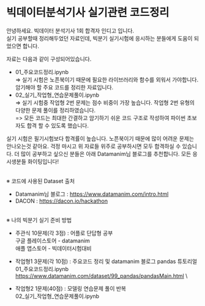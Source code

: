 # 빅데이터분석기사 실기관련 코드정리

안녕하세요. 빅데이터 분석기사 1회 합격자 인디고 입니다.  \
실기 공부할때 정리해두었던 자료인데, 빅분기 실기시험에 응시하는 분들에게 도움이 되었으면 합니다.

자료는 다음과 같이 구성되어있습니다.
- 01_주요코드정리.ipynb \
  => 실기 시험은 노픈북이기 때문에 필요한 라이브러리와 함수를 외워서 가야합니다. 암기해야 할 주요 코드를 정리한 자료입니다.
- 02_실기_작업형_연습문제풀이.ipynb \
  => 실기 시험중 작업형 2번 문제는 점수 비중이 가장 높습니다. 작업형 2번 유형의 다양한 문제 풀이를 정리하였습니다. \
  => 모든 코드는 최대한 간결하고 암기하기 쉬운 코드 구조로 작성하여 파이썬 초보자도 합격 할 수 있도록 했습니다.


실기 시험은 필기시험보다 합격률이 높습니다. 노픈북이기 때문에 많이 어려운 문제는 안나오는것 같아요. 걱정 마시고 위 자료들 위주로 공부하시면 모두 합격하실 수 있습니다. 더 많이 공부하고 싶으신 분들은 아래 Datamanim님 블로그를 추천합니다. 모든 응시생분들 화이팅입니다! </br> </br>

※ 코드에 사용된 Dataset 출처
 - Datamanim님 블로그 : https://www.datamanim.com/intro.html
 - DACON : https://dacon.io/hackathon </br> </br>


※ 나의 빅분기 실기 준비 방법
- 주관식 10문제(각 3점) : 어플로 단답형 공부 \
   구글 플레이스토어 - datamanim \
   애플 앱스토어 - 빅데이터시험대비

- 작업형1 3문제(각 10점) : 주요코드 정리 및 datamanim 블로그 pandas 튜토리얼 \
01_주요코드정리.ipynb \
https://www.datamanim.com/dataset/99_pandas/pandasMain.html \


- 작업형2 1문제(40점) : 모델링 연습문제 풀이 반복 \
02_실기_작업형_연습문제풀이.ipynb

